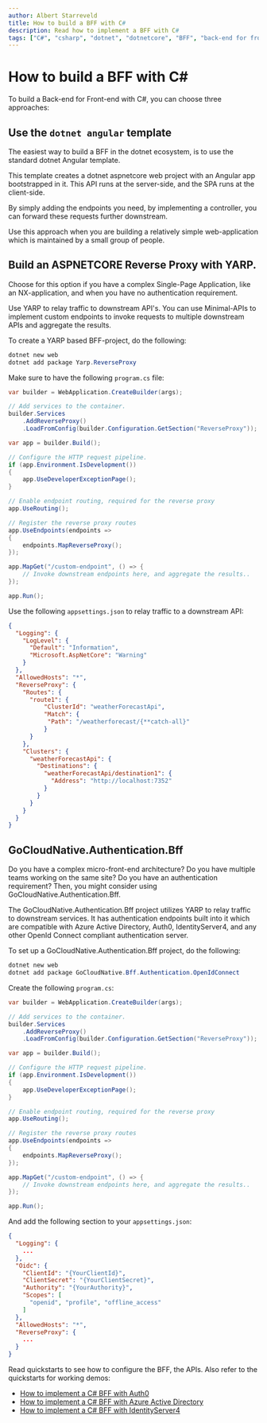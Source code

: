 ```yaml
---
author: Albert Starreveld
title: How to build a BFF with C#
description: Read how to implement a BFF with C#
tags: ["C#", "csharp", "dotnet", "dotnetcore", "BFF", "back-end for front-end"]
---
```

# How to build a BFF with C#

To build a Back-end for Front-end with C#, you can choose three approaches:

## Use the `dotnet angular` template
The easiest way to build a BFF in the dotnet ecosystem, is to use the standard dotnet Angular template. 

This template creates a dotnet aspnetcore web project with an Angular app bootstrapped in it. This API runs at the server-side, and the SPA runs at the client-side. 

By simply adding the endpoints you need, by implementing a controller, you can forward these requests further downstream.

Use this approach when you are building a relatively simple web-application which is maintained by a small group of people.

## Build an ASPNETCORE Reverse Proxy with YARP. 
Choose for this option if you have a complex Single-Page Application, like an NX-application, and when you have no authentication requirement.

Use YARP to relay traffic to downstream API's. You can use Minimal-APIs to implement custom endpoints to invoke requests to multiple downstream APIs and aggregate the results.

To create a YARP based BFF-project, do the following:

```powershell
dotnet new web
dotnet add package Yarp.ReverseProxy
```

Make sure to have the following `program.cs` file:

```csharp
var builder = WebApplication.CreateBuilder(args);

// Add services to the container.
builder.Services
    .AddReverseProxy()
    .LoadFromConfig(builder.Configuration.GetSection("ReverseProxy"));

var app = builder.Build();

// Configure the HTTP request pipeline.
if (app.Environment.IsDevelopment())
{
    app.UseDeveloperExceptionPage();
}

// Enable endpoint routing, required for the reverse proxy
app.UseRouting();

// Register the reverse proxy routes
app.UseEndpoints(endpoints =>
{
    endpoints.MapReverseProxy();
});

app.MapGet("/custom-endpoint", () => {
    // Invoke downstream endpoints here, and aggregate the results..
});

app.Run();
```

Use the following `appsettings.json` to relay traffic to a downstream API:

```json
{
  "Logging": {
    "LogLevel": {
      "Default": "Information",
      "Microsoft.AspNetCore": "Warning"
    }
  },
  "AllowedHosts": "*",
  "ReverseProxy": {
    "Routes": {
      "route1": {
          "ClusterId": "weatherForecastApi",
          "Match": {
           "Path": "/weatherforecast/{**catch-all}"
          }
      }
    },
    "Clusters": {
      "weatherForecastApi": {
        "Destinations": {
          "weatherForecastApi/destination1": {
            "Address": "http://localhost:7352"
          }
        }
      }
    }
  }
}
```

## GoCloudNative.Authentication.Bff
Do you have a complex micro-front-end architecture? Do you have multiple teams working on the same site? Do you have an authentication requirement? Then, you might consider using GoCloudNative.Authentication.Bff.

The GoCloudNative.Authentication.Bff project utilizes YARP to relay traffic to downstream services. It has authentication endpoints built into it which are compatible with Azure Active Directory, Auth0, IdentityServer4, and any other OpenId Connect compliant authentication server.

To set up a GoCloudNative.Authentication.Bff project, do the following:

```powershell
dotnet new web
dotnet add package GoCloudNative.Bff.Authentication.OpenIdConnect
```

Create the following `program.cs`:

```csharp
var builder = WebApplication.CreateBuilder(args);

// Add services to the container.
builder.Services
    .AddReverseProxy()
    .LoadFromConfig(builder.Configuration.GetSection("ReverseProxy"));

var app = builder.Build();

// Configure the HTTP request pipeline.
if (app.Environment.IsDevelopment())
{
    app.UseDeveloperExceptionPage();
}

// Enable endpoint routing, required for the reverse proxy
app.UseRouting();

// Register the reverse proxy routes
app.UseEndpoints(endpoints =>
{
    endpoints.MapReverseProxy();
});

app.MapGet("/custom-endpoint", () => {
    // Invoke downstream endpoints here, and aggregate the results..
});

app.Run();
```

And add the following section to your `appsettings.json`:

```json
{
  "Logging": {
    ...
  },
  "Oidc": {
    "ClientId": "{YourClientId}",
    "ClientSecret": "{YourClientSecret}",
    "Authority": "{YourAuthority}",
    "Scopes": [
      "openid", "profile", "offline_access"
    ]
  },
  "AllowedHosts": "*",
  "ReverseProxy": {
    ...
  }
}
```

Read quickstarts to see how to configure the BFF, the APIs. Also refer to the quickstarts for working demos:

- [How to implement a C# BFF with Auth0](/integration-manuals/quickstarts/auth0/quickstart)
- [How to implement a C# BFF with Azure Active Directory](/integration-manuals/quickstarts/azuread/quickstart)
- [How to implement a C# BFF with IdentityServer4](/integration-manuals/quickstarts/identityserver4/quickstart)